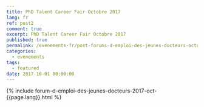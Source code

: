 ```yaml
---
title: PhD Talent Career Fair Octobre 2017
lang: fr
ref: post2
comment: true
excerpt: PhD Talent Career Fair Octobre 2017 
published: true
permalink: /evenements-fr/post-forums-d-emploi-des-jeunes-docteurs-octobre-2017-fr/
categories:
  - evenements
tags:
  - featured
date: 2017-10-01 00:00:00
---
```


{% include forum-d-emploi-des-jeunes-docteurs-2017-oct-{{page.lang}}.html %}